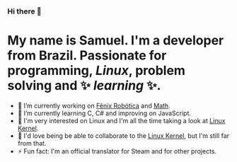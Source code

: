 ### Hi there 👋

# My name is Samuel. I'm a developer from Brazil. Passionate for programming, _Linux_, problem solving and ✨ _learning_ ✨.

- 🔭 I’m currently working on [Fênix Robótica](https://github.com/r47orr/fenix-robotica-js) and [Math](https://github.com/r47orr/math).
- 🌱 I’m currently learning C, C# and improving on JavaScript.
- 👀 I'm very interested on Linux and I'm all the time taking a look at [Linux Kernel](https://github.com/torvalds/linux).
- 👯 I'd love being be able to collaborate to the [Linux Kernel](https://github.com/torvalds/linux), but I'm still far from that.
- ⚡ Fun fact: I'm an official translator for Steam and for other projects.
